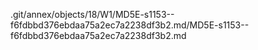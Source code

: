 .git/annex/objects/18/W1/MD5E-s1153--f6fdbbd376ebdaa75a2ec7a2238df3b2.md/MD5E-s1153--f6fdbbd376ebdaa75a2ec7a2238df3b2.md